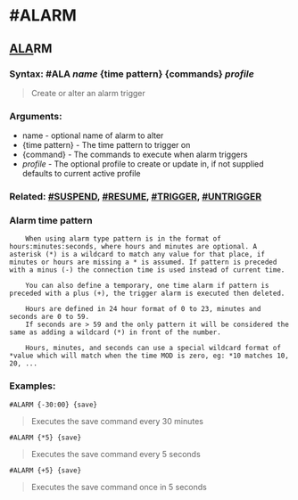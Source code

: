 # #ALARM

## <u>ALA</u>RM

### **Syntax:** #ALA *name* {time pattern} {commands} *profile*
> Create or alter an alarm trigger

### **Arguments:**
- name - optional name of alarm to alter
- {time pattern} - The time pattern to trigger on
- {command} - The commands to execute when alarm triggers
- *profile* - The optional profile to create or update in, if not supplied defaults to current active profile

### **Related:** [#SUSPEND](SUSPEND.md), [#RESUME](RESUME.md), [#TRIGGER](TRIGGER.md), [#UNTRIGGER](UNTRIGGER.md)

### **Alarm time pattern**
```
    When using alarm type pattern is in the format of hours:minutes:seconds, where hours and minutes are optional. A asterisk (*) is a wildcard to match any value for that place, if minutes or hours are missing a * is assumed. If pattern is preceded with a minus (-) the connection time is used instead of current time.

    You can also define a temporary, one time alarm if pattern is preceded with a plus (+), the trigger alarm is executed then deleted.

    Hours are defined in 24 hour format of 0 to 23, minutes and seconds are 0 to 59.
    If seconds are > 59 and the only pattern it will be considered the same as adding a wildcard (*) in front of the number.

    Hours, minutes, and seconds can use a special wildcard format of *value which will match when the time MOD is zero, eg: *10 matches 10, 20, ...
```
### **Examples:**
`#ALARM {-30:00} {save}`
> Executes the save command every 30 minutes 

`#ALARM {*5} {save}`
> Executes the save command every 5 seconds

`#ALARM {+5} {save}`
> Executes the save command once in 5 seconds